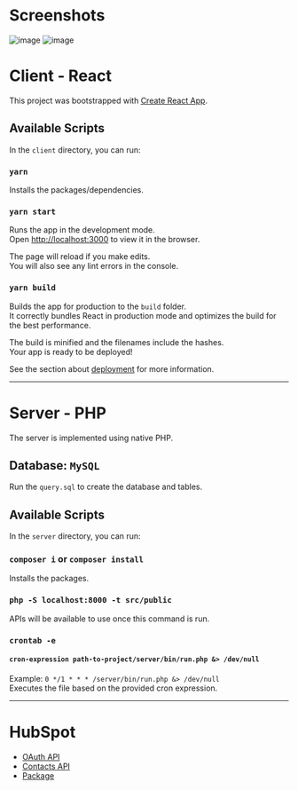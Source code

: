 # Screenshots
![image](https://github.com/jqamaya/hubspot-oauth-contacts/assets/13392538/c8493ff8-c92c-4fc8-a32b-a970800b1013)
![image](https://github.com/jqamaya/hubspot-oauth-contacts/assets/13392538/610f9d27-2796-4f8c-b18d-9bd186249e37)


# Client - React

This project was bootstrapped with [Create React App](https://github.com/facebook/create-react-app).

## Available Scripts

In the `client` directory, you can run:

### `yarn`

Installs the packages/dependencies.

### `yarn start`

Runs the app in the development mode.\
Open [http://localhost:3000](http://localhost:3000) to view it in the browser.

The page will reload if you make edits.\
You will also see any lint errors in the console.

### `yarn build`

Builds the app for production to the `build` folder.\
It correctly bundles React in production mode and optimizes the build for the best performance.

The build is minified and the filenames include the hashes.\
Your app is ready to be deployed!

See the section about [deployment](https://facebook.github.io/create-react-app/docs/deployment) for more information.

---

# Server - PHP

The server is implemented using native PHP.

## Database: `MySQL`

Run the `query.sql` to create the database and tables.

## Available Scripts

In the `server` directory, you can run:

### `composer i` or `composer install`

Installs the packages.

### `php -S localhost:8000 -t src/public`
APIs will be available to use once this command is run.

### `crontab -e`
#### `cron-expression path-to-project/server/bin/run.php &> /dev/null`

Example: `0 */1 * * * /server/bin/run.php &> /dev/null` \
Executes the file based on the provided cron expression.

---

# HubSpot
- [OAuth API](https://developers.hubspot.com/docs/api/oauth-quickstart-guide)
- [Contacts API](https://developers.hubspot.com/docs/api/crm/contacts)
- [Package](https://github.com/HubSpot/hubspot-api-php)
